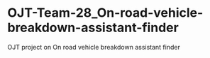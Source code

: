 # OJT-Team-28_On-road-vehicle-breakdown-assistant-finder
OJT project on On road vehicle breakdown assistant finder
